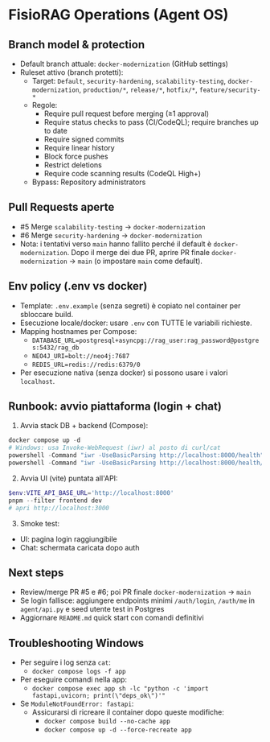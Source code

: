 # FisioRAG Operations (Agent OS)

## Branch model & protection

- Default branch attuale: `docker-modernization` (GitHub settings)
- Ruleset attivo (branch protetti):
  - Target: `Default`, `security-hardening`, `scalability-testing`, `docker-modernization`, `production/*`, `release/*`, `hotfix/*`, `feature/security-*`
  - Regole:
    - Require pull request before merging (≥1 approval)
    - Require status checks to pass (CI/CodeQL); require branches up to date
    - Require signed commits
    - Require linear history
    - Block force pushes
    - Restrict deletions
    - Require code scanning results (CodeQL High+)
  - Bypass: Repository administrators

## Pull Requests aperte

- #5 Merge `scalability-testing` → `docker-modernization`
- #6 Merge `security-hardening` → `docker-modernization`
- Nota: i tentativi verso `main` hanno fallito perché il default è `docker-modernization`. Dopo il merge dei due PR, aprire PR finale `docker-modernization` → `main` (o impostare `main` come default).

## Env policy (.env vs docker)

- Template: `.env.example` (senza segreti) è copiato nel container per sbloccare build.
- Esecuzione locale/docker: usare `.env` con TUTTE le variabili richieste.
- Mapping hostnames per Compose:
  - `DATABASE_URL=postgresql+asyncpg://rag_user:rag_password@postgres:5432/rag_db`
  - `NEO4J_URI=bolt://neo4j:7687`
  - `REDIS_URL=redis://redis:6379/0`
- Per esecuzione nativa (senza docker) si possono usare i valori `localhost`.

## Runbook: avvio piattaforma (login + chat)

1. Avvia stack DB + backend (Compose):

```powershell
docker compose up -d
# Windows: usa Invoke-WebRequest (iwr) al posto di curl/cat
powershell -Command "iwr -UseBasicParsing http://localhost:8000/health"
powershell -Command "iwr -UseBasicParsing http://localhost:8000/health/detailed"
```

2. Avvia UI (vite) puntata all'API:

```powershell
$env:VITE_API_BASE_URL='http://localhost:8000'
pnpm --filter frontend dev
# apri http://localhost:3000
```

3. Smoke test:

- UI: pagina login raggiungibile
- Chat: schermata caricata dopo auth

## Next steps

- Review/merge PR #5 e #6; poi PR finale `docker-modernization` → `main`
- Se login fallisce: aggiungere endpoints minimi `/auth/login`, `/auth/me` in `agent/api.py` e seed utente test in Postgres
- Aggiornare `README.md` quick start con comandi definitivi

## Troubleshooting Windows

- Per seguire i log senza `cat`:
  - `docker compose logs -f app`
- Per eseguire comandi nella app:
  - `docker compose exec app sh -lc "python -c 'import fastapi,uvicorn; print(\"deps_ok\")'"`
- Se `ModuleNotFoundError: fastapi`:
  - Assicurarsi di ricreare il container dopo queste modifiche:
    - `docker compose build --no-cache app`
    - `docker compose up -d --force-recreate app`
